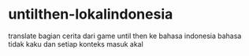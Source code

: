 # untilthen-lokalindonesia
translate bagian cerita dari game until then ke bahasa indonesia
bahasa tidak kaku dan setiap konteks masuk akal
